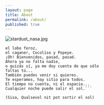 ```yaml
---
layout: page
title: About
permalink: /about/
published: true
---
```


![stardust_nasa.jpg]({{site.baseurl}}/images/stardust_nasa.jpg)

```...la caperucita rojita,
el lobo feroz, 
el caganer, Cocoliso y Popeye. 
¡Oh! Bienvenidos, pasad, pasad. 
Ahora ya no falta nadie, 
o quizás sí, ya me doy cuenta de que sólo 
faltas tú... 
También puedes venir si quieres. 
Te esperamos, hay sitio para todos. 
El tiempo no cuenta, ni el espacio...
Cualquier noche puede salir el sol.```

(Sisa, Qualsevol nit pot sortir el sol)
